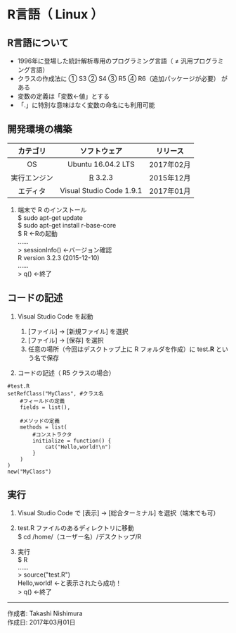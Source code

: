 # R言語（ Linux ）

## R言語について

* 1996年に登場した統計解析専用のプログラミング言語（ ≠ 汎用プログラミング言語）
* クラスの作成法に ① S3 ② S4 ③ R5 ④ R6（追加パッケージが必要） がある
* 変数の定義は「変数<-値」とする
* 「.」に特別な意味はなく変数の命名にも利用可能

## 開発環境の構築

|カテゴリ|ソフトウェア|リリース|
|:--:|:--:|:--:|
|OS|Ubuntu 16.04.2 LTS|2017年02月|
|実行エンジン|[R](http://bit.ly/2mJj45s) 3.2.3|2015年12月|
|エディタ|Visual Studio Code 1.9.1|2017年01月|

1. 端末で R のインストール  
    $ sudo apt-get update  
    $ sudo apt-get install r-base-core  
    $ R ←Rの起動  
    ……  
    \> sessionInfo() ←バージョン確認  
    R version 3.2.3 (2015-12-10)  
    ……  
    \> q() ←終了

## コードの記述

1. Visual Studio Code を起動
    1. [ファイル] → [新規ファイル] を選択
    1. [ファイル] → [保存] を選択
    1. 任意の場所（今回はデスクトップ上に R フォルダを作成）に test<b>.R</b> という名で保存  

1. コードの記述（ R5 クラスの場合）
```
#test.R
setRefClass("MyClass", #クラス名
    #フィールドの定義
    fields = list(),

    #メソッドの定義
    methods = list(
        #コンストラクタ
        initialize = function() {
            cat("Hello,world!\n")
        }
    )
)
new("MyClass")
```

## 実行

1. Visual Studio Code で [表示] → [総合ターミナル] を選択（端末でも可）

1. test.R ファイルのあるディレクトリに移動  
$ cd /home/（ユーザー名）/デスクトップ/R

1. 実行  
$ R  
……  
\> source("test.R")  
Hello,world! ←と表示されたら成功！  
\> q() ←終了

***
作成者: Takashi Nishimura  
作成日: 2017年03月01日